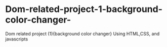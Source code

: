 # Dom-related-project-1-background-color-changer-
Dom related project (1){background color changer} Using HTML,CSS, and javascripts
